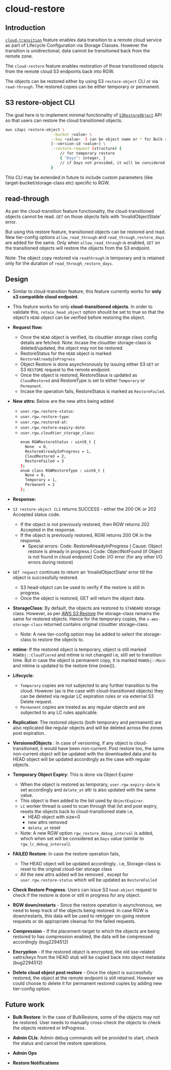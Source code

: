 # cloud-restore

## Introduction

[`cloud-transition`](https://docs.ceph.com/en/latest/radosgw/cloud-transition) feature enables data transition to a remote cloud service as part of Lifecycle Configuration via Storage Classes. However the transition is unidirectional; data cannot be transitioned back from the remote zone. 

The `cloud-restore` feature enables restoration of those transitioned objects from the remote cloud S3 endpoints back into RGW.

The objects can be restored either by using S3 `restore-object` CLI or via `read-through`. The restored copies can be either temporary or permanent.

## S3 restore-object CLI
The goal here is to implement minimal functionality of [`S3RestoreObject`](https://docs.aws.amazon.com/cli/latest/reference/s3api/restore-object.html) API so that users can restore the cloud transitioned objects.

```sh
aws s3api restore-object \
                    --bucket <value> \
                    --key <value>  ( can be object name or * for Bulk restore) \
                    [--version-id <value>] \
                    --restore-request (structure) {
	                    // for temporary restore
                        { "Days": integer, }  
                        // if Days not provided, it will be considered as permanent copy
                    }
```
This CLI may be extended in future to include custom parameters (like target-bucket/storage-class etc) specific to RGW.


## read-through
As per the cloud-transition feature functionality, the cloud-transitioned objects cannot be read. `GET` on those objects fails with ‘InvalidObjectState’ error.

But using this restore feature, transitioned objects can be restored and read. New tier-config options `allow_read_through` and `read_through_restore_days` are added for the same. Only when `allow_read_through` is enabled, `GET` on the transitioned objects will restore the objects from the S3 endpoint. 

Note: The object copy restored via `readthrough` is temporary and is retained only for the duration of `read_through_restore_days`.

## Design

* Similar to cloud-transition feature, this feature currently works for **only s3 compatible cloud endpoint**. 
* This feature works for only **cloud-transitioned objects**. In order to validate this, `retain_head_object` option should be set to true so that the object’s `HEAD` object can be verified before restoring the object.

* **Request flow:**
    * Once the `HEAD` object is verified, its cloudtier storage class config details are fetched.
Note: Incase the cloudtier storage-class is deleted/updated, the object may not be restored.
    * RestoreStatus for the `HEAD` object is marked `RestoreAlreadyInProgress`
    * Object Restore is done asynchronously by issuing either S3 `GET` or S3 `RESTORE` request to the remote endpoint.
    * Once the object is restored, RestoreStaus is updated as `CloudRestored` and RestoreType is set to either `Temporary` or `Permanent`.
    * Incase the operation fails, RestoreStatus is marked as `RestoreFailed`.
    
* **New attrs:** Below are the new attrs being added
    * `user.rgw.restore-status`: <Restore operation Status>
    * `user.rgw.restore-type`: <Type of Restore>
    * `user.rgw.restored-at`: <Restoration Time>
    * `user.rgw.restore-expiry-date`: <Expiration time incase of temporary copies>
    * `user.rgw.cloudtier_storage_class`: <CloudTier storage class used in case of temporarily restored copies>
        ```sh
        enum RGWRestoreStatus : uint8_t {
          None  = 0,
          RestoreAlreadyInProgress = 1,
          CloudRestored = 2,
          RestoreFailed = 3
        };
        enum class RGWRestoreType : uint8_t {
          None = 0,
          Temporary = 1,
          Permanent = 2
        };
        ```

* **Response:**
* `S3 restore-object CLI`  returns SUCCESS - either the 200 OK or 202 Accepted status code.
    * If the object is not previously restored, then RGW returns 202 Accepted in the response.
    * If the object is previously restored, RGW returns 200 OK in the response.
        * Special errors:
        Code: RestoreAlreadyInProgress ( Cause: Object restore is already in progress.)
        Code: ObjectNotFound (if Object is not found in cloud endpoint)
        Code: I/O error (for any other I/O errors during restore)
* `GET request` continues to return an  ‘InvalidObjectState’ error till the object is successfully restored.
    * S3 head-object can be used to verify if the restore is still in progress.
    * Once the object is restored, GET will return the object data.


* **StorageClass**: By default, the objects are restored to `STANDARD` storage class. However, as per [AWS S3 Restore](https://docs.aws.amazon.com/cli/latest/reference/s3api/restore-object.html) the storage-class remains the same for restored objects. Hence for the temporary copies, the `x-amz-storage-class` returned contains original cloudtier storage-class.
    * Note: A new tier-config option may be added to select the storage-class to restore the objects to.

* **mtime**: If the restored object is temporary, object is still marked `RGWObj::CloudTiered`  and mtime is not changed i.e, still set to transition time. But in case the object is permanent copy, it is marked `RGWObj::Main` and mtime is updated to the restore time (now()).

* **Lifecycle**:
    * `Temporary` copies are not subjected to any further transition to the cloud. However (as is the case with cloud-transitioned objects) they can be deleted via regular LC expiration rules or via external S3 Delete request.
    * `Permanent` copies are treated as any regular objects and are subjected to any LC rules applicable.

* **Replication**:  The restored objects (both temporary and permanent) are also replicated like regular objects and will be deleted across the zones post expiration.

* **VersionedObjects** : In case of versioning, if any object is cloud-transitioned, it would have been non-current. Post restore too, the same non-current object will be updated with the downloaded data and its HEAD object will be updated accordingly as the case with regular objects.

* **Temporary Object Expiry**: This is done via Object Expirer 
    * When the object is restored as temporary, `user.rgw.expiry-date` is set accordingly and `delete_at` attr is also updated with the same value.
    * This object is then added to the list used by `ObjectExpirer`.
    * `LC` worker thread is used to scan through that list and post expiry, resets the objects back to cloud-transitioned state i.e, 
        * HEAD object with size=0
        * new attrs removed
        * `delete_at` reset
    * Note: A new RGW option `rgw_restore_debug_interval` is added, which when set will be considered as `Days` value (similar to `rgw_lc_debug_interval`).
    
* **FAILED Restore**: In case the restore operation fails, 
    * The HEAD object will be updated accordingly.. i.e, Storage-class is reset to the original cloud-tier storage class 
    * All the new attrs added will be removed , except for `user.rgw.restore-status` which will be updated as `RestoreFailed`

* **Check Restore Progress**: Users can issue S3 `head-object` request to check if the restore is done or still in progress for any object.

* **RGW down/restarts** - Since the restore operation is asynchronous, we need to keep track of the objects being restored. In case RGW is down/restarts, this data will be used to retrigger on-going restore requests or do appropriate cleanup for the failed requests.

* **Compression** - If the placement-target to which the objects are being restored to has compression enabled, the data will be compressed accordingly (bug2294512) 

* **Encryption** - If the restored object is encrypted, the old sse-related xattrs/keys from the HEAD stub will be copied back into object metadata (bug2294512) 

* **Delete cloud object post restore** - Once the object is successfully restored, the object at the remote endpoint is still retained. However we could choose to delete it for permanent restored copies by adding new tier-config option.


## Future work

* **Bulk Restore**: In the case of BulkRestore, some of the objects may not be restored. User needs to manually cross-check the objects to check the objects restored or InProgress.

* **Admin CLIs**: Admin debug commands will be provided to start, check the status and cancel the restore operations.

* **Admin Ops**

* **Restore Notifications**

